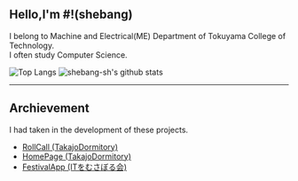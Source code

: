 ## Hello,I'm #!(shebang)

I belong to Machine and Electrical(ME) Department of Tokuyama College of Technology.  
I often study Computer Science.

![Top Langs](https://github-readme-stats.vercel.app/api/top-langs/?username=shebang-sh&hide=html)
![shebang-sh's github stats](https://github-readme-stats.vercel.app/api?username=shebang-sh&show_icons=true&count_private=true&line_height=40)

***
## Archievement
I had taken in the development of these projects.
* [RollCall (TakajoDormitory)](https://github.com/TakajoDormitory/RollCall)
* [HomePage (TakajoDormitory)](https://github.com/TakajoDormitory/HomePage)
* [FestivalApp (ITをむさぼる会)](https://github.com/tokuyama-it/FestivalApp)